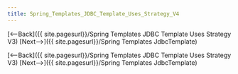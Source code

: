 ```yaml
---
title: Spring_Templates_JDBC_Template_Uses_Strategy_V4
---
```

[<--Back]({{ site.pagesurl}}/Spring Templates JDBC Template Uses Strategy V3) [Next-->]({{ site.pagesurl}}/Spring Templates JdbcTemplate)



[<--Back]({{ site.pagesurl}}/Spring Templates JDBC Template Uses Strategy V3) [Next-->]({{ site.pagesurl}}/Spring Templates JdbcTemplate)
